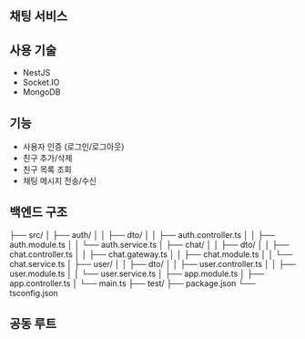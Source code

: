 ## 채팅 서비스


## 사용 기술

- NestJS
- Socket.IO
- MongoDB

## 기능

- 사용자 인증 (로그인/로그아웃)
- 친구 추가/삭제
- 친구 목록 조회
- 채팅 메시지 전송/수신

## 백엔드 구조
├── src/
│   ├── auth/
│   │   ├── dto/
│   │   ├── auth.controller.ts
│   │   ├── auth.module.ts
│   │   └── auth.service.ts
│   ├── chat/
│   │   ├── dto/
│   │   ├── chat.controller.ts
│   │   ├── chat.gateway.ts
│   │   ├── chat.module.ts
│   │   └── chat.service.ts
│   ├── user/
│   │   ├── dto/
│   │   ├── user.controller.ts
│   │   ├── user.module.ts
│   │   └── user.service.ts
│   ├── app.module.ts
│   ├── app.controller.ts
│   └── main.ts
├── test/
├── package.json
└── tsconfig.json


## 공동 루트